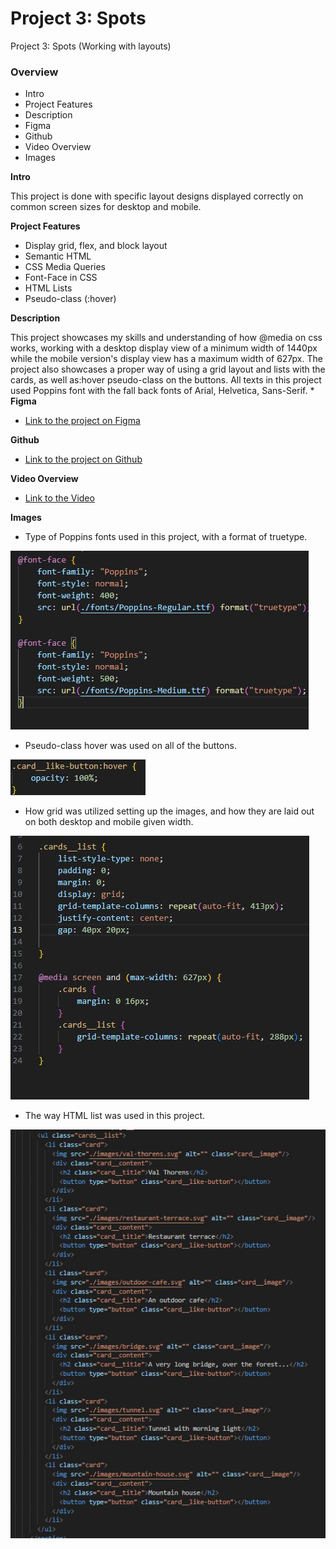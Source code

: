 # Project 3: Spots

Project 3: Spots (Working with layouts)

### Overview  

* Intro 
* Project Features
* Description
* Figma  
* Github
* Video Overview
* Images 

  
**Intro**
  
This project is done with specific layout designs displayed correctly on common screen sizes for desktop and mobile.

**Project Features**
- Display grid, flex, and block layout
- Semantic HTML
- CSS Media Queries
- Font-Face in CSS
- HTML Lists
- Pseudo-class (:hover)

**Description**

This project showcases my skills and understanding of how @media on css works, working with a desktop display view of a minimum width of 1440px while the mobile version's display view has a maximum width of 627px. The project also showcases a proper way of using a grid layout and lists with the cards, as well as:hover pseudo-class on the buttons. All texts in this project used Poppins font with the fall back fonts of Arial, Helvetica, Sans-Serif.
  *
**Figma**  
  
* [Link to the project on Figma](https://www.figma.com/file/BBNm2bC3lj8QQMHlnqRsga/Sprint-3-Project-%E2%80%94-Spots?type=design&node-id=2%3A60&mode=design&t=afgNFybdorZO6cQo-1)
  
**Github**

* [Link to the project on Github](https://darenkier.github.io/se_project_spots/)

**Video Overview**
* [Link to the Video](https://drive.google.com/file/d/14RGEIHRwMRkAp4xmxFsELYUgq8qBZHMj/view?usp=sharing)

**Images**  
* Type of Poppins fonts used in this project, with a format of truetype.

![Fonts](./images/demo/fonts.jpg)
* Pseudo-class hover was used on all of the buttons.

![Hover](./images/demo/hover.jpg)
* How grid was utilized setting up the images, and how they are laid out on both desktop and mobile given width.

![Grid](./images/demo/display_grid.jpg)
* The way HTML list was used in this project.

![Lists](./images/demo/list.jpg)

